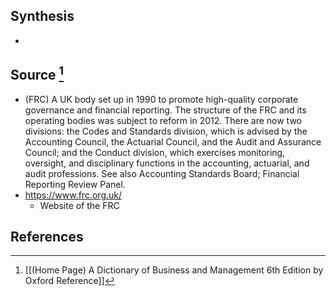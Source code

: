 ## Synthesis
- 
## Source [^1]
- (FRC) A UK body set up in 1990 to promote high-quality corporate governance and financial reporting. The structure of the FRC and its operating bodies was subject to reform in 2012. There are now two divisions: the Codes and Standards division, which is advised by the Accounting Council, the Actuarial Council, and the Audit and Assurance Council; and the Conduct division, which exercises monitoring, oversight, and disciplinary functions in the accounting, actuarial, and audit professions. See also Accounting Standards Board; Financial Reporting Review Panel.
- https://www.frc.org.uk/
	- Website of the FRC
## References

[^1]: [[(Home Page) A Dictionary of Business and Management 6th Edition by Oxford Reference]]